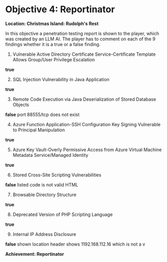 # Objective 4: Reportinator
**Location: Christmas Island: Rudolph's Rest**  

In this objective a penetration testing report is shown to the player, which was created by an LLM AI.
The player has to comment on each of the 9 findings whether it is a true or a false finding.

 1. Vulnerable Active Directory Certificate Service-Certificate Template Allows Group/User Privilege Escalation
 
 **true**
 
 2.  SQL Injection Vulnerability in Java Application
 
 **true**
 
3. Remote Code Execution via Java Deserialization of Stored Database Objects

**false** port 88555/tcp does not exist

4. Azure Function Application-SSH Configuration Key Signing Vulnerable to Principal Manipulation

**true**  

5. Azure Key Vault-Overly Permissive Access from Azure Virtual Machine Metadata Service/Managed Identity

**true**  

6. Stored Cross-Site Scripting Vulnerabilities

**false** listed code is not valid HTML

  

7. Browsable Directory Structure

**true**  

8. Deprecated Version of PHP Scripting Language

**true**

  

9. Internal IP Address Disclosure

**false** shown location header shows 1192.168.112.16 which is not a v 

**Achievement: Reportinator**

<!--stackedit_data:
eyJoaXN0b3J5IjpbLTEzNDEzMjQ5MjYsMjEyNzYwMjI4N119
-->